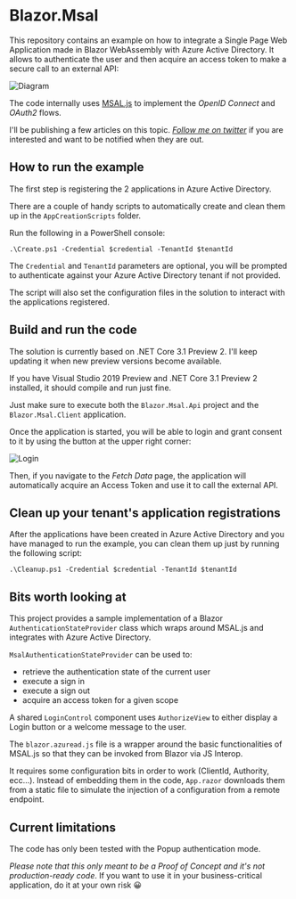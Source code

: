 # Blazor.Msal
This repository contains an example on how to integrate a Single Page Web Application made in Blazor WebAssembly with Azure Active Directory. It allows to authenticate the user and then acquire an access token to make a secure call to an external API:

![Diagram](https://github.com/cradle77/Blazor.Msal/blob/master/Diagram.png?raw=true)

The code internally uses [MSAL.js](https://docs.microsoft.com/en-us/azure/active-directory/develop/msal-overview) to implement the *OpenID Connect* and *OAuth2* flows.

I'll be publishing a few articles on this topic. [*Follow me on twitter*](https://twitter.com/crad77?lang=en) if you are interested and want to be notified when they are out. 

## How to run the example
The first step is registering the 2 applications in Azure Active Directory.

There are a couple of handy scripts to automatically create and clean them up in the `AppCreationScripts` folder.

Run the following in a PowerShell console:
```
.\Create.ps1 -Credential $credential -TenantId $tenantId
```

The `Credential` and `TenantId` parameters are optional, you will be prompted to authenticate against your Azure Active Directory tenant if not provided.

The script will also set the configuration files in the solution to interact with the applications registered.

## Build and run the code

The solution is currently based on .NET Core 3.1 Preview 2. I'll keep updating it when new preview versions become available.

If you have Visual Studio 2019 Preview and .NET Core 3.1 Preview 2 installed, it should compile and run just fine. 

Just make sure to execute both the `Blazor.Msal.Api` project and the `Blazor.Msal.Client` application.

Once the application is started, you will be able to login and grant consent to it by using the button at the upper right corner:

![Login](https://github.com/cradle77/Blazor.Msal/blob/master/Login.png?raw=true)

Then, if you navigate to the *Fetch Data* page, the application will automatically acquire an Access Token and use it to call the external API.

## Clean up your tenant's application registrations

After the applications have been created in Azure Active Directory and you have managed to run the example, you can clean them up just by running the following script:

```
.\Cleanup.ps1 -Credential $credential -TenantId $tenantId
```

## Bits worth looking at

This project provides a sample implementation of a Blazor `AuthenticationStateProvider` class which wraps around MSAL.js and integrates with Azure Active Directory.

`MsalAuthenticationStateProvider` can be used to:
- retrieve the authentication state of the current user
- execute a sign in
- execute a sign out
- acquire an access token for a given scope

A shared `LoginControl` component uses `AuthorizeView` to either display a Login button or a welcome message to the user.

The `blazor.azuread.js` file is a wrapper around the basic functionalities of MSAL.js so that they can be invoked from Blazor via JS Interop.

It requires some configuration bits in order to work (ClientId, Authority, ecc...). Instead of embedding them in the code, `App.razor` downloads them from a static file to simulate the injection of a configuration from a remote endpoint.

## Current limitations

The code has only been tested with the Popup authentication mode. 

*Please note that this only meant to be a Proof of Concept and it's not production-ready code*. If you want to use it in your business-critical application, do it at your own risk :grinning: